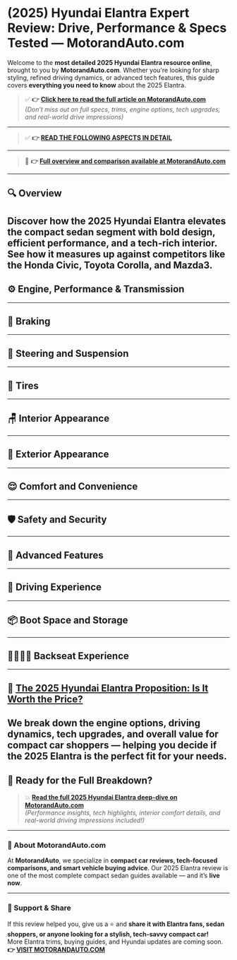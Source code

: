 # (2025) Hyundai Elantra Expert Review: Drive, Performance & Specs Tested — MotorandAuto.com  

Welcome to the **most detailed 2025 Hyundai Elantra resource online**, brought to you by **MotorandAuto.com**. Whether you're looking for sharp styling, refined driving dynamics, or advanced tech features, this guide covers **everything you need to know** about the 2025 Elantra.

> ✅ **👉 [Click here to read the full article on MotorandAuto.com](https://motorandauto.com/2025-hyundai-elantra-expert-review-drive-performance-specs-tested/)**  
> *(Don’t miss out on full specs, trims, engine options, tech upgrades, and real-world drive impressions)*

---
> ✅ **👉 [READ THE FOLLOWING ASPECTS IN DETAIL](https://motorandauto.com/2025-hyundai-elantra-expert-review-drive-performance-specs-tested/)**

---
> 📌 **👉 [Full overview and comparison available at MotorandAuto.com](https://motorandauto.com/2025-hyundai-elantra-expert-review-drive-performance-specs-tested/)**

---

## 🔍 **Overview**

Discover how the 2025 Hyundai Elantra elevates the compact sedan segment with bold design, efficient performance, and a tech-rich interior. See how it measures up against competitors like the Honda Civic, Toyota Corolla, and Mazda3.  
---

## ⚙️ **Engine, Performance & Transmission**
---

## 🛑 **Braking**
---

## 🔄 **Steering and Suspension**
---

## 🛞 **Tires**
---

## 🪑 **Interior Appearance**
---

## 🚗 **Exterior Appearance**
---

## 😌 **Comfort and Convenience**
---

## 🛡️ **Safety and Security**
---

## 🚀 **Advanced Features**
---

## 🧭 **Driving Experience**
---

## 📦 **Boot Space and Storage**
---

## 👨‍👩‍👧‍👦 **Backseat Experience**
---

## 💸 **[The 2025 Hyundai Elantra Proposition: Is It Worth the Price?](https://motorandauto.com/2025-hyundai-elantra-expert-review-drive-performance-specs-tested/)**

We break down the **engine options, driving dynamics, tech upgrades, and overall value for compact car shoppers** — helping you decide if the 2025 Elantra is the perfect fit for your needs.
---

## 🔗 **Ready for the Full Breakdown?**

> 💥 **[Read the full 2025 Hyundai Elantra deep-dive on MotorandAuto.com](https://motorandauto.com/2025-hyundai-elantra-expert-review-drive-performance-specs-tested/)**  
> *(Performance insights, tech highlights, interior comfort details, and real-world driving impressions included!)*

---

### 🌟 About MotorandAuto.com

At **MotorandAuto**, we specialize in **compact car reviews, tech-focused comparisons, and smart vehicle buying advice**. Our 2025 Elantra review is one of the most complete compact sedan guides available — and it’s **live now**.

---

### 📣 Support & Share

If this review helped you, give us a ⭐ and **share it with Elantra fans, sedan shoppers, or anyone looking for a stylish, tech-savvy compact car!**  
More Elantra trims, buying guides, and Hyundai updates are coming soon.  
**👉 [VISIT MOTORANDAUTO.COM](https://motorandauto.com/)**

